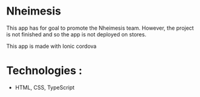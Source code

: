 # Nheimesis

This app has for goal to promote the Nheimesis team.
However, the project is not finished and so the app is not deployed on stores.

This app is made with Ionic cordova

# Technologies :
  - HTML, CSS, TypeScript
